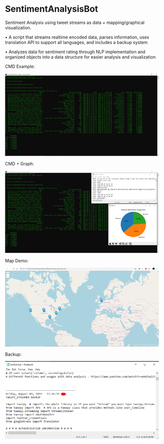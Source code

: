 # SentimentAnalysisBot
Sentiment Analysis using tweet streams as data + mapping/graphical visualization.

•	A script that streams realtime encoded data, parses information, uses translation API to support all languages, and includes a backup     system

•	Analyzes data for sentiment rating through NLP implementation and organized objects into a data structure for easier analysis and visualization



CMD Example: 

![](Screenshots/CMD1.png)


CMD + Graph:

![](Screenshots/CMD2.png)


Map Demo: 

![](Screenshots/map_DEMO1.png)


Backup:

![](Screenshots/backup_FILE.png)

